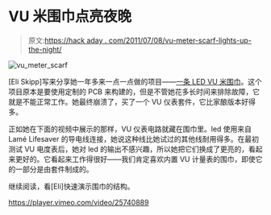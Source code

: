 # VU 米围巾点亮夜晚

> 原文:[https://hack aday . com/2011/07/08/vu-meter-scarf-lights-up-the-night/](https://hackaday.com/2011/07/08/vu-meter-scarf-lights-up-the-night/)

![vu_meter_scarf](../Images/8bcabeea42fcd8f31c99eaf7f3eb529f.png "vu_meter_scarf")

[Eli Skipp]写来分享她一年多来一点一点做的项目——[一条 LED VU 米围巾](http://eliskipp.com/blog/2011/06/28/vu-meter-scarf/)。这个项目原本是要使用定制的 PCB 来构建的，但是不管她花多长时间来排除故障，它就是不能正常工作。她最终崩溃了，买了一个 VU 仪表套件，它比家酿版本好得多。

正如她在下面的视频中展示的那样，VU 仪表电路就藏在围巾里。led 使用来自 Lamé Lifesaver 的导电线连接，她说这种线比她试过的其他线耐用得多。在最初测试 VU 电度表后，她对 led 的输出不感兴趣，所以她把它们换成了更亮的，看起来更好的。它看起来工作得很好——我们肯定喜欢内置 VU 计量表的围巾，即使它的一部分是由套件制成的。

继续阅读，看[Eli]快速演示围巾的结构。

<https://player.vimeo.com/video/25740889>

</div> </body> </html>
